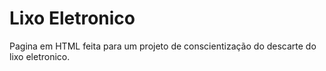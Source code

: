 # Lixo Eletronico

Pagina em HTML feita para um projeto de conscientização do descarte do lixo eletronico.
 
